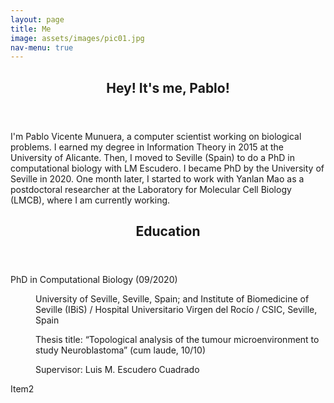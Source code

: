 ```yaml
---
layout: page
title: Me
image: assets/images/pic01.jpg
nav-menu: true
---
```


<!-- Main -->
<div id="main" class="alt">
	<!-- One -->
	<section id="one">
		<div class="inner">
			<header class="major">
				<h1>Hey! It's me, Pablo!</h1>
			</header>
			<!-- Content -->
			<p><span class="image left 50%"><img src="{% link assets/images/Me_2.jpg %}" alt="" /></span>I'm Pablo Vicente Munuera, a computer scientist working on biological problems. I earned my degree in Information Theory in 2015 at the University of Alicante. Then, I moved to Seville (Spain) to do a PhD in computational biology with LM Escudero. I became PhD by the University of Seville in 2020. One month later, I started to work with Yanlan Mao as a postdoctoral researcher at the Laboratory for Molecular Cell Biology (LMCB), where I am currently working.</p>
		</div>
		<header class="major">
			<h2>Education</h2>
		</header>
		<dl>
			<dt>PhD in Computational Biology (09/2020)</dt>
			<dd>
				<p>University of Seville, Seville, Spain; and Institute of Biomedicine of Seville (IBiS) / Hospital Universitario Virgen del Rocío / CSIC, Seville, Spain </p>
				<p>Thesis title: “Topological analysis of the tumour microenvironment to study Neuroblastoma” (cum laude, 10/10) </p>
				<p>Supervisor: Luis M. Escudero Cuadrado</p>
			</dd>
			<dt>Item2</dt>
			<dd>
			</dd>
		</dl>
	</section>
</div>

